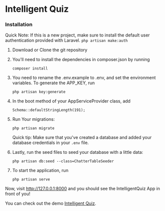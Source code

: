 
# Intelligent Quiz

### Installation

Quick Note: If this is a new project, make sure to install the default user authentication provided with Laravel. `php artisan make:auth`

1.  Download or Clone the git repository


2.  You'll need to install the dependencies in composer.json by running

    ```
    composer install
    ```

3. You need to rename the .env.example to .env, and set the environment variables. To generate the APP_KEY, run 

    ```
    php artisan key:generate
    ```

4. In the boot method of your AppServiceProvider class, add

    ```
    Schema::defaultStringLength(191);
    ```

5. Run Your migrations:

    ```
    php artisan migrate
    ```

    Quick tip: Make sure that you've created a database and added your database credentials in your `.env` file.

6. Lastly, run the seed files to seed your database with a little data:

    ```
    php artisan db:seed --class=ChatterTableSeeder
    ```

7. To start the application, run

    ```
    php artisan serve
    ```

Now, visit http://127.0.0.1:8000 and you should see the IntelligentQuiz App in front of you!

You can check out the demo
[Intelligent Quiz](http://intelligentquiz.herokuapp.com).